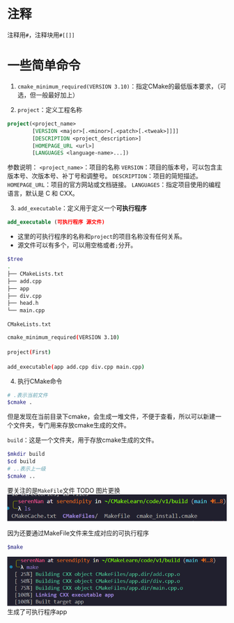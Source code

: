 
# 注释
注释用`#`，注释块用`#[[]]`

# 一些简单命令
1. `cmake_minimum_required(VERSION 3.10)`：指定CMake的最低版本要求，（可选，但一般最好加上）

2. `project`：定义工程名称
```CMake
project(<project_name>
        [VERSION <major>[.<minor>[.<patch>[.<tweak>]]]]
        [DESCRIPTION <project_description>]
        [HOMEPAGE_URL <url>]
        [LANGUAGES <language-name>...])

```
参数说明：
`<project_name>`：项目的名称
`VERSION`：项目的版本号，可以包含主版本号、次版本号、补丁号和调整号。
`DESCRIPTION`：项目的简短描述。
`HOMEPAGE_URL`：项目的官方网站或文档链接。
`LANGUAGES`：指定项目使用的编程语言，默认是 C 和 CXX。

3. `add_executable`：定义用于定义一个**可执行程序**
```CMake
add_executable (可执行程序 源文件)
```
* 这里的可执行程序的名称和`project`的项目名称没有任何关系。
* 源文件可以有多个，可以用空格或者`;`分开。

```bash
$tree
.
├── CMakeLists.txt
├── add.cpp
├── app
├── div.cpp
├── head.h
└── main.cpp
```

`CMakeLists.txt`
```bash
cmake_minimum_required(VERSION 3.10)

project(First)

add_executable(app add.cpp div.cpp main.cpp)
```

4. 执行CMake命令
```bash
# .表示当前文件
$cmake .
```
但是发现在当前目录下cmake，会生成一堆文件，不便于查看，所以可以新建一个文件夹，专门用来存放cmake生成的文件。

`build`：这是一个文件夹，用于存放cmake生成的文件。
```bash
$mkdir build
$cd build
# ..表示上一级
$cmake ..
```

要关注的是`MakeFile`文件
TODO 图片更换
<img src="/image/MakeFile.png" alt="示例图片" >


因为还要通过MakeFile文件来生成对应的可执行程序

```bash
$make
```
![alt text](/image/app.png)
生成了可执行程序app
